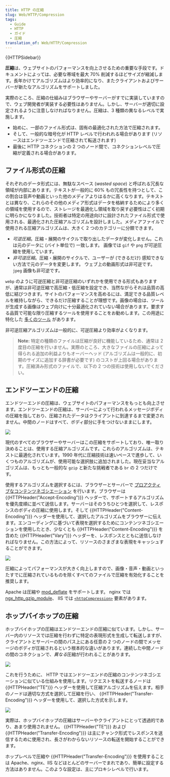 ```yaml
---
title: HTTP の圧縮
slug: Web/HTTP/Compression
tags:
  - Guide
  - HTTP
  - ガイド
  - 圧縮
translation_of: Web/HTTP/Compression
---
```

{{HTTPSidebar}}

**圧縮**は、ウェブサイトのパフォーマンスを向上させるための重要な手段です。ドキュメントによっては、必要な帯域を最大 70% 削減するほどサイズが縮減します。長年かけてアルゴリズムはより効率的になり、またクライアントおよびサーバーが新たなアルゴリズムをサポートしました。

実際のところ、圧縮の仕組みはブラウザーやサーバーがすでに実装していますので、ウェブ開発者が実装する必要性はありません。しかし、サーバーが適切に設定されるように注意しなければなりません。圧縮は、3 種類の異なるレベルで実施します。

- 始めに、一部のファイル形式は、固有の最適化された方法で圧縮されます。
- そして、一般的な暗号化が HTTP レベルで行われれる場合があります (リソースはエンドツーエンドで圧縮されて転送されます)
- 最後に HTTP コネクションの 2 つのノード間で、コネクションレベルで圧縮が定義される場合があります。

## ファイル形式の圧縮

それぞれのデータ形式には、無駄なスペース (_wasted space_) と呼ばれる冗長な領域が内部にあります。テキストが一般的に 60% もの冗長性を持つとして、この割合は音声や動画といった他のメディアよりはるかに高くなります。テキストとは異なり、これらのその他のメディア形式はデータを格納するためにより多くの領域を使用するので、ストレージを最適化し領域を取り戻す必要性はごく初期に明らかになりました。技術者は特定の用途向けに設計されたファイル形式で使用される、最適化された圧縮アルゴリズムを設計しました。メディアファイルで使用される圧縮アルゴリズムは、大きく 2 つのカテゴリーに分類できます。

- _可逆圧縮_。圧縮・展開のサイクルで取り出したデータが変化しません。これは元のデータに (バイト単位で) 一致します。
  画像では `gif` や `png` が可逆圧縮を使用しています。
- _非可逆圧縮_。圧縮・展開のサイクルで、ユーザーが (できるだけ) 感知できない方法で元のデータを変更します。
  ウェブ上の動画形式は非可逆です。 `jpeg` 画像も非可逆です。

`webp` のように可逆圧縮と非可逆圧縮のいずれかを使用できる形式もありますが、通常は非可逆圧縮で高圧縮・低圧縮を設定でき、当然ながらそれは品質の高低に結びつきます。サイトのパフォーマンスを高めるには、満足できる品質レベルを維持しながら、できるだけ圧縮することが理想です。画像の場合は、ツールが生成する画像はウェブ向けに十分最適化されていない場合があります。要求する品質で可能な限り圧縮するツールを使用することをお勧めします。この用途に特化した [多くのツール](https://www.creativebloq.com/design/image-compression-tools-1132865) があります。

非可逆圧縮アルゴリズムは一般的に、可逆圧縮より効率がよくなります。

> **Note:** 特定の種類のファイルは圧縮が良好に機能しているため、通常は 2 度目の圧縮を行いません。実際のところ、大きなファイルの圧縮によって得られる追加の利益よりもオーバーヘッド (アルゴリズムは一般的に、初期のサイズに追加する辞書が必要です) のコストが上回る場合があります。圧縮済み形式のファイルで、以下の 2 つの技術は使用しないでください。

## エンドツーエンドの圧縮

エンドツーエンドの圧縮は、ウェブサイトのパフォーマンスをもっとも向上させます。エンドツーエンドの圧縮は、サーバーによって行われるメッセージボディの圧縮を指しており、圧縮されたデータはクライアントに到達するまで変更されません。中間のノードはすべて、ボディ部分に手をつけないままにします。

![](httpenco1.png)

現代のすべてのブラウザーやサーバーはこの圧縮をサポートしており、唯一取り決めることは、使用する圧縮アルゴリズムです。これらのアルゴリズムは、テキストに最適化されています。1990 年代に圧縮技術は速いペースで進歩して、いくつものアルゴリズムが、使用可能な選択肢に追加されました。現在妥当なアルゴリズムは、もっとも一般的な `gzip` と新たな挑戦者である `br` の 2 つだけです。

使用するアルゴリズムを選択するには、ブラウザーとサーバーで [プロアクティブなコンテンツネゴシエーション](/ja/docs/Web/HTTP/Content_negotiation) を行います。ブラウザーは {{HTTPHeader("Accept-Encoding")}} ヘッダーで、サポートするアルゴリズムを優先度順に並べて送信します。サーバーはそのうちひとつを選択して、レスポンスのボディの圧縮に使用します。そして {{HTTPHeader("Content-Encoding")}} ヘッダーを使用して、選択したアルゴリズムをブラウザーに伝えます。エンコーディングに基づいて表現を選択するためにコンテンツネゴシエーションを使用したとき、少なくとも {{HTTPHeader("Content-Encoding")}} を含めた {{HTTPHeader("Vary")}} ヘッダーを、レスポンスとともに送信しなければなりません。この方法によって、リソースのさまざまな表現をキャッシュすることができます。

![](httpcompression1.png)

圧縮によってパフォーマンスが大きく向上しますので、画像・音声・動画といったすでに圧縮されているものを除くすべてのファイルで圧縮を有効化することを推奨します。

Apache は圧縮や [mod_deflate](https://httpd.apache.org/docs/current/mod/mod_deflate.html) をサポートします。 nginx では [ngx_http_gzip_module](https://nginx.org/en/docs/http/ngx_http_gzip_module.html)、 IIS では [`<httpCompression>`](https://www.iis.net/configreference/system.webserver/httpcompression) 要素があります。

## ホップバイホップの圧縮

ホップバイホップの圧縮はエンドツーエンドの圧縮に似ています。しかし、サーバー内のリソースでは圧縮を行わずに特定の表現形式を生成して転送しますが、クライアントとサーバーの間のパス上にある任意の 2 つのノードの間でメッセージのボディが圧縮されるという根本的な違いがあります。連続した中間ノードの間のコネクションで、*異なる*圧縮が行われることがあります。

![](httpte1.png)

これを行うために、 HTTP ではエンドツーエンドの圧縮のコンテンツネゴシエーションに似ている仕組みを使用します。リクエストを転送するノードは {{HTTPHeader("TE")}} ヘッダーを使用して圧縮アルゴリズムを伝えます。相手のノードは適切な方式を選択して圧縮を行い、 {{HTTPHeader("Transfer-Encoding")}} ヘッダーを使用して、選択した方式を示します。

![](httpcomp2.png)

実際は、ホップバイホップの圧縮はサーバーやクライアントにとって透過的であり、あまり使用されません。 {{HTTPHeader("TE")}} および {{HTTPHeader("Transfer-Encoding")}} は主にチャンク形式でレスポンスを送信するために使用され、長さがわからないリソースの転送を開始することができます。

ホップレベルで圧縮や {{HTTPHeader("Transfer-Encoding")}} を使用することは Apache、nginx、IIS などほとんどのサーバーでまれであり、簡単に設定する方法はありません。このような設定は、主にプロキシレベルで行います。
